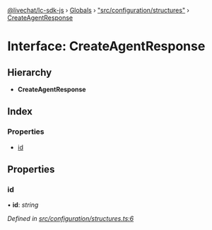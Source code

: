 [@livechat/lc-sdk-js](../README.md) › [Globals](../globals.md) › ["src/configuration/structures"](../modules/_src_configuration_structures_.md) › [CreateAgentResponse](_src_configuration_structures_.createagentresponse.md)

# Interface: CreateAgentResponse

## Hierarchy

* **CreateAgentResponse**

## Index

### Properties

* [id](_src_configuration_structures_.createagentresponse.md#id)

## Properties

###  id

• **id**: *string*

*Defined in [src/configuration/structures.ts:6](https://github.com/livechat/lc-sdk-js/blob/8143b05/src/configuration/structures.ts#L6)*
